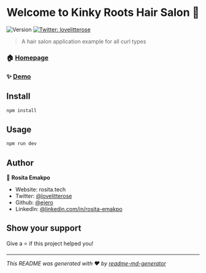 <h1 align="center">Welcome to Kinky Roots Hair Salon 👋</h1>
<p>
  <img alt="Version" src="https://img.shields.io/badge/version-0.1.0-blue.svg?cacheSeconds=2592000" />
  <a href="https://twitter.com/lovelitterose" target="_blank">
    <img alt="Twitter: lovelitterose" src="https://img.shields.io/twitter/follow/lovelitterose.svg?style=social" />
  </a>
</p>

> A hair salon application example for all curl types

### 🏠 [Homepage](https://www.kinkyroots.hair/)

### ✨ [Demo](https://www.kinkyroots.hair/)

## Install

```sh
npm install
```

## Usage

```sh
npm run dev
```

## Author

👤 **Rosita Emakpo**

* Website: rosita.tech
* Twitter: [@lovelitterose](https://twitter.com/lovelitterose)
* Github: [@ejero](https://github.com/ejero)
* LinkedIn: [@linkedin.com\/in\/rosita-emakpo](https://linkedin.com/in/linkedin.com\/in\/rosita-emakpo)

## Show your support

Give a ⭐️ if this project helped you!

***
_This README was generated with ❤️ by [readme-md-generator](https://github.com/kefranabg/readme-md-generator)_